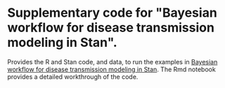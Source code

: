 # Supplementary code for "Bayesian workflow for disease transmission modeling in Stan".

Provides the R and Stan code, and data, to run the examples in [Bayesian workflow for disease transmission modeling in Stan](https://arxiv.org/abs/2006.02985).
The Rmd notebook provides a detailed workthrough of the code.
